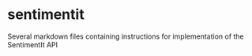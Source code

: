 # sentimentit
Several markdown files containing instructions for implementation of the SentimentIt API 
